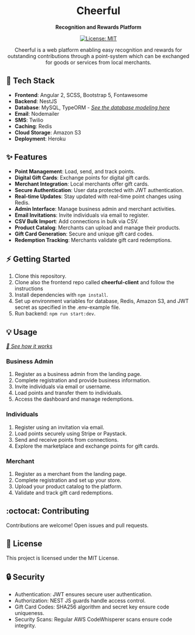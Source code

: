 <h1 align="center">Cheerful</h1>

<p align="center">
  <strong>Recognition and Rewards Platform</strong>
</p>

<p align="center">
  <a href="https://opensource.org/licenses/MIT">
    <img src="https://img.shields.io/badge/license-MIT-blue.svg" alt="License: MIT">
  </a>
</p>

<p align="center">
  Cheerful is a web platform enabling easy recognition and rewards for outstanding contributions through a point-system which can be exchanged for goods or services from local merchants.
</p>

## :rocket: Tech Stack

- **Frontend**: Angular 2, SCSS, Bootstrap 5, Fontawesome
- **Backend**: NestJS
- **Database**: MySQL, TypeORM - <a href="https://dbdiagram.io/d/64bfbd7602bd1c4a5ea98a93">_See the database modeling here_</a>
- **Email**: Nodemailer
- **SMS**: Twilio
- **Caching**: Redis
- **Cloud Storage**: Amazon S3
- **Deployment**: Heroku

## :sparkles: Features

- **Point Management**: Load, send, and track points.
- **Digital Gift Cards**: Exchange points for digital gift cards.
- **Merchant Integration**: Local merchants offer gift cards.
- **Secure Authentication**: User data protected with JWT authentication.
- **Real-time Updates**: Stay updated with real-time point changes using Redis.
- **Admin Interface**: Manage business admin and merchant activities.
- **Email Invitations**: Invite individuals via email to register.
- **CSV Bulk Import**: Add connections in bulk via CSV.
- **Product Catalog**: Merchants can upload and manage their products.
- **Gift Card Generation**: Secure and unique gift card codes.
- **Redemption Tracking**: Merchants validate gift card redemptions.

## :zap: Getting Started

1. Clone this repository.
2. Clone also the frontend repo called **cheerful-client** and follow the instructions
3. Install dependencies with `npm install`.
4. Set up environment variables for database, Redis, Amazon S3, and JWT secret as specified in the .env-example file.
5. Run backend: `npm run start:dev`.

## :bulb: Usage
_<a href="https://drive.google.com/file/d/1JX0rWeyOa7qeihalBay5sjX0dEsou3y_/view">:movie_camera: See how it works</a>_
### Business Admin

1. Register as a business admin from the landing page.
2. Complete registration and provide business information.
3. Invite individuals via email or username.
4. Load points and transfer them to individuals.
5. Access the dashboard and manage redemptions.

### Individuals

1. Register using an invitation via email.
2. Load points securely using Stripe or Paystack.
3. Send and receive points from connections.
4. Explore the marketplace and exchange points for gift cards.

### Merchant

1. Register as a merchant from the landing page.
2. Complete registration and set up your store.
3. Upload your product catalog to the platform.
4. Validate and track gift card redemptions.

## :octocat: Contributing

Contributions are welcome! Open issues and pull requests.

## :scroll: License

This project is licensed under the MIT License.

## :lock: Security

- Authentication: JWT ensures secure user authentication.
- Authorization: NEST JS guards handle access control.
- Gift Card Codes: SHA256 algorithm and secret key ensure code uniqueness.
- Security Scans: Regular AWS CodeWhisperer scans ensure code integrity.
